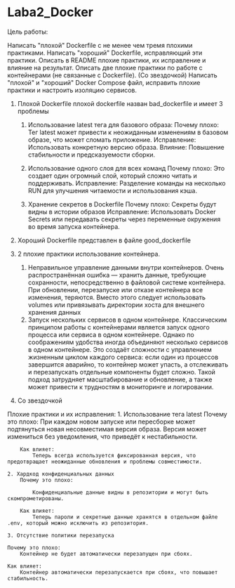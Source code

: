 # Laba2_Docker

Цель работы:

Написать "плохой" Dockerfile с не менее чем тремя плохими практиками.
Написать "хороший" Dockerfile, исправляющий эти практики.
Описать в README плохие практики, их исправление и влияние на результат.
Описать две плохие практики по работе с контейнерами (не связанные с Dockerfile).
(Со звездочкой) Написать "плохой" и "хороший" Docker Compose файл, исправить плохие практики и настроить изоляцию сервисов.

1. Плохой Dockerfile
    плохой dockerfile назван bad_dockerfile и имеет 3 проблемы
    1. Использование latest тега для базового образа:
        Почему плохо: Тег latest может привести к неожиданным изменениям в базовом образе, что может сломать приложение.
        Исправление: Использовать конкретную версию образа.
        Влияние: Повышение стабильности и предсказуемости сборки.
    2. Использование одного слоя для всех команд
        Почему плохо: Это создает один огромный слой, который сложно читать и поддерживать. 
        Исправление: Разделение команды на несколько RUN для улучшения читаемости и использования кэша.

    3. Хранение секретов в Dockerfile
        Почему плохо: Секреты будут видны в истории образов
        Исправление: Использовать Docker Secrets или передавать секреты через переменные окружения во время запуска контейнера.

2. Хороший Dockerfile представлен в файле good_dockerfile

3. 2 плохие практики использование контейнера.
    1. Неправильное управление  данными внутри контейнеров. 
    Очень распространённая ошибка — хранить данные, требующие сохранности, непосредственно в файловой системе контейнера. При обновлении, перезапуске или отказе контейнера все изменения, теряются. Вместо этого следует использовать volumes или привязывать директории хоста для внешнего хранения данных
    2. Запуск нескольких сервисов в одном контейнере.
    Классическим принципом работы с контейнерами является запуск одного процесса или сервиса в одном контейнере. Однако по соображениям удобства иногда объединяют несколько сервисов в одном контейнере. Это создаёт сложности с управлением жизненным циклом каждого сервиса: если один из процессов завершится аварийно, то контейнер может упасть, а отслеживать и перезапускать отдельные компоненты будет сложно. Такой подход затрудняет масштабирование и обновление, а также может привести к трудностям в мониторинге и логировании.


4. Cо звездочкой

Плохие практики и их исправления:
    1. Использование тега latest
        Почему это плохо:
            При каждом новом запуске или пересборке может подтянуться новая несовместимая версия образа.
            Версия может измениться без уведомления, что приведёт к нестабильности.

        Как влияет:
            Теперь всегда используется фиксированная версия, что предотвращает неожиданные обновления и проблемы совместимости.

    2. Хардкод конфиденциальных данных
        Почему это плохо:

            Конфиденциальные данные видны в репозитории и могут быть скомпрометированы.

        Как влияет:
            Теперь пароли и секретные данные хранятся в отдельном файле .env, который можно исключить из репозитория.

    3. Отсутствие политики перезапуска

    Почему это плохо:
        Контейнер не будет автоматически перезапущен при сбоях.

    Как влияет:
        Контейнер автоматически перезапускается при сбоях, что повышает стабильность.